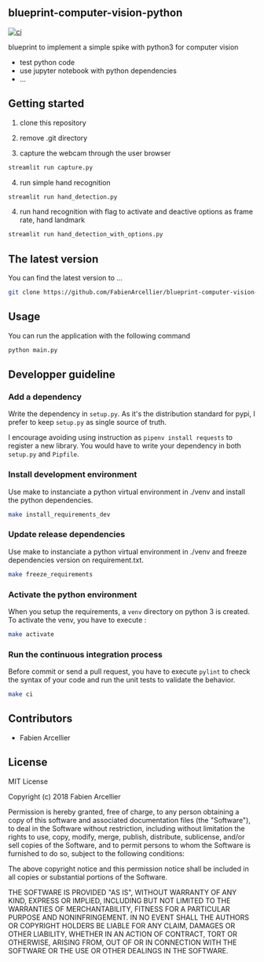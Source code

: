 ## blueprint-computer-vision-python

[![ci](https://github.com/FabienArcellier/blueprint-computer-vision-python/actions/workflows/main.yml/badge.svg)](https://github.com/FabienArcellier/blueprint-computer-vision-python/actions/workflows/main.yml)


blueprint to implement a simple spike with python3 for computer vision

* test python code
* use jupyter notebook with python dependencies
* ...

## Getting started

1. clone this repository

2. remove .git directory

3. capture the webcam through the user browser

```bash
streamlit run capture.py
```

4. run simple hand recognition

```bash
streamlit run hand_detection.py
```

4. run hand recognition with flag to activate and deactive options as frame rate, hand landmark

```bash
streamlit run hand_detection_with_options.py
```

## The latest version

You can find the latest version to ...

```bash
git clone https://github.com/FabienArcellier/blueprint-computer-vision-python.git
```

## Usage

You can run the application with the following command

```bash
python main.py
```

## Developper guideline

### Add a dependency

Write the dependency in ``setup.py``. As it's the distribution standard for pypi,
I prefer to keep ``setup.py`` as single source of truth.

I encourage avoiding using instruction as ``pipenv install requests`` to register
a new library. You would have to write your dependency in both ``setup.py`` and ``Pipfile``.

### Install development environment

Use make to instanciate a python virtual environment in ./venv and install the
python dependencies.

```bash
make install_requirements_dev
```

### Update release dependencies

Use make to instanciate a python virtual environment in ./venv and freeze
dependencies version on requirement.txt.

```bash
make freeze_requirements
```

### Activate the python environment

When you setup the requirements, a `venv` directory on python 3 is created.
To activate the venv, you have to execute :

```bash
make activate
```

### Run the continuous integration process

Before commit or send a pull request, you have to execute `pylint` to check the syntax
of your code and run the unit tests to validate the behavior.

```bash
make ci
```

## Contributors

* Fabien Arcellier

## License

MIT License

Copyright (c) 2018 Fabien Arcellier

Permission is hereby granted, free of charge, to any person obtaining a copy
of this software and associated documentation files (the "Software"), to deal
in the Software without restriction, including without limitation the rights
to use, copy, modify, merge, publish, distribute, sublicense, and/or sell
copies of the Software, and to permit persons to whom the Software is
furnished to do so, subject to the following conditions:

The above copyright notice and this permission notice shall be included in all
copies or substantial portions of the Software.

THE SOFTWARE IS PROVIDED "AS IS", WITHOUT WARRANTY OF ANY KIND, EXPRESS OR
IMPLIED, INCLUDING BUT NOT LIMITED TO THE WARRANTIES OF MERCHANTABILITY,
FITNESS FOR A PARTICULAR PURPOSE AND NONINFRINGEMENT. IN NO EVENT SHALL THE
AUTHORS OR COPYRIGHT HOLDERS BE LIABLE FOR ANY CLAIM, DAMAGES OR OTHER
LIABILITY, WHETHER IN AN ACTION OF CONTRACT, TORT OR OTHERWISE, ARISING FROM,
OUT OF OR IN CONNECTION WITH THE SOFTWARE OR THE USE OR OTHER DEALINGS IN THE
SOFTWARE.
